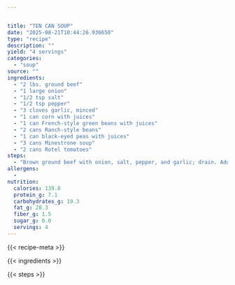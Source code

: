 ```yaml
---


title: "TEN CAN SOUP"
date: "2025-08-21T10:44:26.936650"
type: "recipe"
description: ""
yield: "4 servings"
categories:
  - "soup"
source: ""
ingredients:
  - "2 lbs. ground beef"
  - "1 large onion"
  - "1/2 tsp salt"
  - "1/2 tsp pepper"
  - "3 cloves garlic, minced"
  - "1 can corn with juices"
  - "1 can French-style green beans with juices"
  - "2 cans Ranch-style beans"
  - "1 can black-eyed peas with juices"
  - "3 cans Minestrone soup"
  - "2 cans Rotel tomatoes"
steps:
  - "Brown ground beef with onion, salt, pepper, and garlic; drain. Add cans of corn, green beans, beans, peas, soup and tomatoes. Simmer for 30-45 minutes. Serve with cornbread. Makes large pot."
allergens:
  - 
nutrition:
  calories: 139.8
  protein_g: 7.1
  carbohydrates_g: 19.3
  fat_g: 28.3
  fiber_g: 1.5
  sugar_g: 0.0
  servings: 4
---
```


{{< recipe-meta >}}

{{< ingredients >}}

{{< steps >}}
